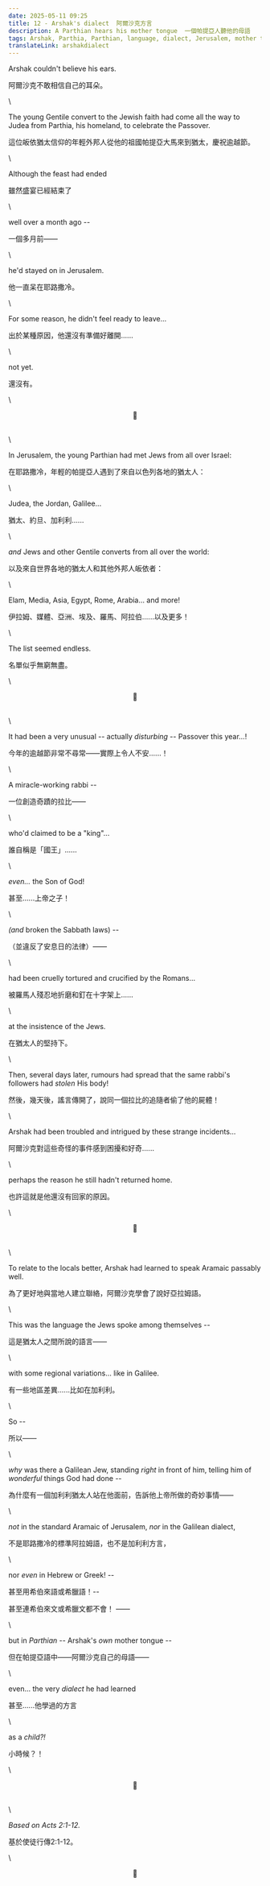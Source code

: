 ```yaml
---
date: 2025-05-11 09:25
title: 12 - Arshak's dialect  阿爾沙克方言
description: A Parthian hears his mother tongue  一個帕提亞人聽他的母語
tags: Arshak, Parthia, Parthian, language, dialect, Jerusalem, mother tongue
translateLink: arshakdialect
---
```


Arshak couldn't believe his ears. 

阿爾沙克不敢相信自己的耳朵。

\

The young Gentile convert to the Jewish faith had come all the way to Judea from Parthia, his homeland, to celebrate the Passover.

這位皈依猶太信仰的年輕外邦人從他的祖國帕提亞大馬來到猶太，慶祝逾越節。

\

Although the feast had ended 

雖然盛宴已經結束了

\

well over a month ago --

一個多月前——

\

he'd stayed on in Jerusalem. 

他一直呆在耶路撒冷。

\

For some reason, he didn't feel ready to leave...

出於某種原因，他還沒有準備好離開......

\

not yet.

還沒有。

\

<center>💠</center>

\
\

In Jerusalem, the young Parthian had met Jews from all over Israel:

在耶路撒冷，年輕的帕提亞人遇到了來自以色列各地的猶太人：

\

Judea, the Jordan, Galilee...

猶太、約旦、加利利......

\

*and* Jews and other Gentile converts from all over the world: 

以及來自世界各地的猶太人和其他外邦人皈依者：

\

Elam, Media, Asia, Egypt, Rome, Arabia... and more!

伊拉姆、媒體、亞洲、埃及、羅馬、阿拉伯......以及更多！

\

The list seemed endless.

名單似乎無窮無盡。

\

<center>💠</center>

\
\

It had been a very unusual -- actually *disturbing* -- Passover this year...!

今年的逾越節非常不尋常——實際上令人不安......！

\

A miracle-working rabbi -- 

一位創造奇蹟的拉比——

\

who'd claimed to be a "king"... 

誰自稱是「國王」......

\

*even...* the Son of God!

甚至......上帝之子！

\

*(and* broken the Sabbath laws) --

（並違反了安息日的法律）——

\

had been cruelly tortured and crucified by the Romans... 

被羅馬人殘忍地折磨和釘在十字架上......

\

at the insistence of the Jews. 

在猶太人的堅持下。

\

Then, several days later, rumours had spread that the same rabbi's followers had *stolen* His body!

然後，幾天後，謠言傳開了，說同一個拉比的追隨者偷了他的屍體！

\

Arshak had been troubled and intrigued by these strange incidents...

阿爾沙克對這些奇怪的事件感到困擾和好奇......

\

perhaps the reason he still hadn't returned home.

也許這就是他還沒有回家的原因。

\

<center>💠</center>

\
\

To relate to the locals better, Arshak had learned to speak Aramaic passably well. 

為了更好地與當地人建立聯絡，阿爾沙克學會了說好亞拉姆語。

\

This was the language the Jews spoke among themselves -- 

這是猶太人之間所說的語言——

\

with some regional variations... like in Galilee.

有一些地區差異......比如在加利利。

\

So --

所以——

\

*why* was there a Galilean Jew, standing *right* in front of him, telling him of *wonderful* things God had done --

為什麼有一個加利利猶太人站在他面前，告訴他上帝所做的奇妙事情——

\

*not* in the standard Aramaic of Jerusalem, *nor* in the Galilean dialect,

不是耶路撒冷的標準阿拉姆語，也不是加利利方言，

\

nor *even* in Hebrew or Greek! --

甚至用希伯來語或希臘語！--

甚至連希伯來文或希臘文都不會！ ——

\

but in *Parthian* -- Arshak's *own* mother tongue --

但在帕提亞語中——阿爾沙克自己的母語——

\

even... the very *dialect* he had learned 

甚至......他學過的方言

\

as a *child?!*

小時候？！

\

<center>💠</center>

\
\

*Based on Acts 2:1-12.*

基於使徒行傳2:1-12。

\

<center>💠</center>
